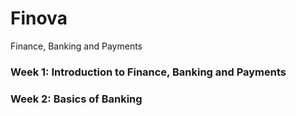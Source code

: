 # Finova
Finance, Banking and Payments

### Week 1: Introduction to Finance, Banking and Payments
### Week 2: Basics of Banking
